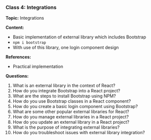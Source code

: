 ### Class 4: Integrations

**Topic:** Integrations

**Content:**

- Basic implementation of external library which includes Bootstrap
- `npm i bootstrap`
- With use of this library, one login component design

**References:**

- Practical implementation

**Questions:**

1. What is an external library in the context of React?
2. How do you integrate Bootstrap into a React project?
3. What are the steps to install Bootstrap using NPM?
4. How do you use Bootstrap classes in a React component?
5. How do you create a basic login component using Bootstrap?
6. What are some other popular external libraries for React?
7. How do you manage external libraries in a React project?
8. How do you update an external library in a React project?
9. What is the purpose of integrating external libraries?
10. How do you troubleshoot issues with external library integration?
